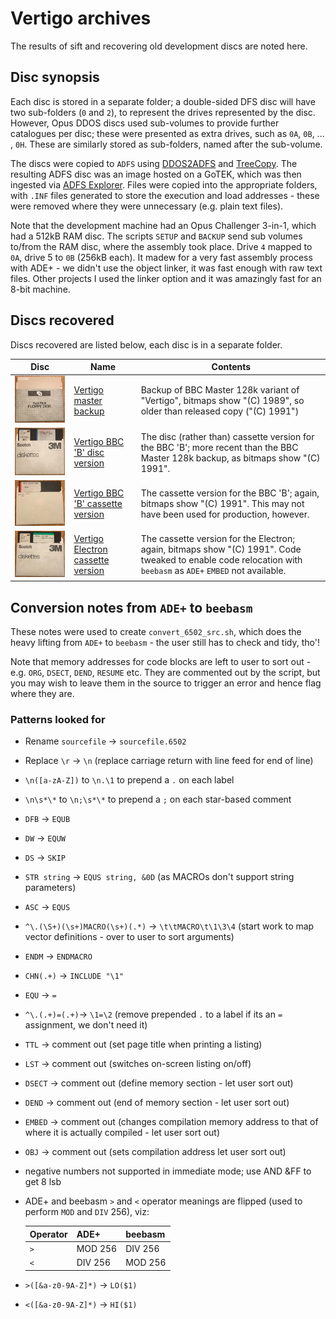 # Vertigo archives

The results of sift and recovering old development discs are noted here.

## Disc synopsis

Each disc is stored in a separate folder; a double-sided DFS disc will have
two sub-folders (`0` and `2`), to represent the drives represented by the disc. However, Opus DDOS discs used sub-volumes to provide further catalogues per disc; these were presented as extra drives, such as `0A`, `0B`, ... , `0H`. These are similarly stored as sub-folders, named after the sub-volume.

The discs were copied to `ADFS` using [DDOS2ADFS](https://github.com/dr-grim/beeb-utils/blob/main/DDOS2ADFS/README.md) and [TreeCopy](https://mdfs.net/Software/FileTools/). The resulting ADFS disc was an image hosted on a GoTEK, which was then ingested via [ADFS Explorer](http://www.g7jjf.com/mac_adfs_explorer.htm). Files were copied into the appropriate folders, with `.INF` files generated to store the execution and load addresses - these were removed where they were unnecessary (e.g. plain text files).

Note that the development machine had an Opus Challenger 3-in-1, which had a 512kB RAM disc. The scripts `SETUP` and `BACKUP` send sub volumes to/from the RAM disc, where the assembly took place. Drive `4` mapped to `0A`, drive 5 to `0B` (256kB each). It madew for a very fast assembly process with ADE+ - we didn't use the object linker, it was fast enough with raw text files. Other projects I used the linker option and it was amazingly fast for an 8-bit machine.

## Discs recovered
Discs recovered are listed below, each disc is in a separate folder.

Disc | Name | Contents
-|-|-
![Vertigo master backup](Vertigo-master-backup/thumbnail.jpeg) | [Vertigo master backup](Vertigo-master-backup/) | Backup of BBC Master 128k variant of "Vertigo", bitmaps show "(C) 1989", so older than released copy ("(C) 1991")
![Vertigo BBC 'B' disc version](Vertigo-BBC-B-disc/thumbnail.jpeg) | [Vertigo BBC 'B' disc version](Vertigo-BBC-B-disc/) | The disc (rather than) cassette version for the BBC 'B'; more recent than the BBC Master 128k backup, as bitmaps show "(C) 1991".
![Vertigo BBC 'B' cassette version](Vertigo-BBC-B-cassette/thumbnail.jpeg) | [Vertigo BBC 'B' cassette version](Vertigo-BBC-B-cassette/) | The cassette version for the BBC 'B'; again, bitmaps show "(C) 1991". This may not have been used for production, however.
![Vertigo Electron cassette version](Vertigo-electron-cassette/thumbnail.jpeg) | [Vertigo Electron cassette version](Vertigo-electron-cassette/) | The cassette version for the Electron; again, bitmaps show "(C) 1991". Code tweaked to enable code relocation with `beebasm` as `ADE+` `EMBED` not available.

## Conversion notes from `ADE+` to `beebasm`

These notes were used to create `convert_6502_src.sh`, which does the heavy lifting from `ADE+` to `beebasm` - the user still has to check and tidy, tho'!

Note that memory addresses for code blocks are left to user to sort out - e.g. `ORG`, `DSECT`, `DEND`, `RESUME` etc. They are commented out by the script, but you may wish to leave them in the source to trigger an error and hence flag where they are.

### Patterns looked for
* Rename `sourcefile` -> `sourcefile.6502`
* Replace `\r` -> `\n` (replace carriage return with line feed for end of line)
* `\n([a-zA-Z])` to `\n.\1` to prepend a `.` on each label
* `\n\s*\*` to `\n;\s*\*` to prepend a `;` on each star-based comment
* `DFB` -> `EQUB`
* `DW` -> `EQUW`
* `DS` -> `SKIP`
* `STR string` -> `EQUS string, &0D` (as MACROs don't support string parameters)
* `ASC` -> `EQUS`
* `^\.(\S+)(\s+)MACRO(\s+)(.*)` -> `\t\tMACRO\t\1\3\4` (start work to map vector definitions - over to user to sort arguments)
* `ENDM` -> `ENDMACRO`
* `CHN(.+)` -> `INCLUDE "\1"`
* `EQU` -> `=`
* `^\.(.+)=(.+)`-> `\1=\2` (remove prepended `.` to a label if its an `=` assignment, we don't need it)
* `TTL` -> comment out (set page title when printing a listing)
* `LST` -> comment out (switches on-screen listing on/off)
* `DSECT` -> comment out (define memory section - let user sort out)
* `DEND` -> comment out (end of memory section - let user sort out)
* `EMBED` -> comment out (changes compilation memory address to that of where it is actually compiled - let user sort out)
* `OBJ` -> comment out (sets compilation address let user sort out)
* negative numbers not supported in immediate mode; use AND &FF to get 8 lsb
* ADE+ and beebasm `>` and `<` operator meanings are flipped (used to perform `MOD` and `DIV` 256), viz:

    Operator | ADE+ | beebasm
    -|-|-
    `>` | MOD 256 | DIV 256
    `<` | DIV 256 | MOD 256

* `>([&a-z0-9A-Z]*)` -> `LO($1)`
* `<([&a-z0-9A-Z]*)` -> `HI($1)`
  
